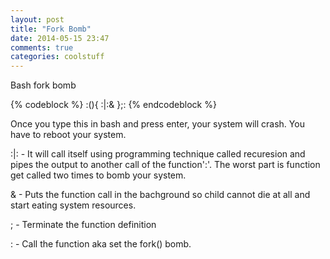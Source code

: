 ```yaml
---
layout: post
title: "Fork Bomb"
date: 2014-05-15 23:47
comments: true
categories: coolstuff
---
```


Bash fork bomb

{% codeblock %}
:(){ :|:& };:
{% endcodeblock %}

Once you type this in bash and press enter, your system will crash.
You have to reboot your system.

:|: - It will call itself using programming technique called recuresion
and pipes the output to another call of the function':'. The worst part 
is function get called two times to bomb your system.

& - Puts the function call in the bachground so child cannot die at all 
and start eating system resources.

; - Terminate the function definition

: - Call the function aka set the fork() bomb.